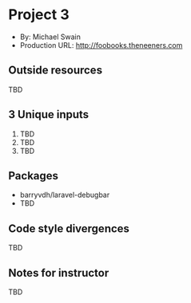 # Project 3
+ By: Michael Swain
+ Production URL: <http://foobooks.theneeners.com>

## Outside resources
TBD

## 3 Unique inputs
1. TBD
2. TBD
3. TBD

## Packages
* barryvdh/laravel-debugbar
* TBD

## Code style divergences
TBD

## Notes for instructor
TBD
